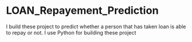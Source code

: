 # LOAN_Repayement_Prediction
I build these project to predict whether a person that has taken loan is able to repay or not. I use  Python for building these project

